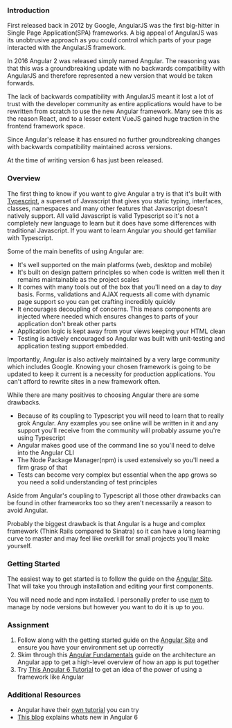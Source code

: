 ### Introduction

First released back in 2012 by Google, AngularJS was the first big-hitter in Single Page Application(SPA) frameworks. A big appeal of AngularJS was its unobtrusive approach as you could control which parts of your page interacted with the AngularJS framework.

In 2016 Angular 2 was released simply named Angular. The reasoning was that this was a groundbreaking update with no backwards compatibility with AngularJS and therefore represented a new version that would be taken forwards.

The lack of backwards compatibility with AngularJS meant it lost a lot of trust with the developer community as entire applications would have to be rewritten from scratch to use the new Angular framework. Many see this as the reason React, and to a lesser extent VueJS gained huge traction in the frontend framework space.

Since Angular's release it has ensured no further groundbreaking changes with backwards compatibility maintained across versions.

At the time of writing version 6 has just been released.

### Overview

The first thing to know if you want to give Angular a try is that it's built with [Typescript](https://www.typescriptlang.org/), a superset of Javascript that gives you static typing, interfaces, classes, namespaces and many other features that Javascript doesn't natively support. All valid Javascript is valid Typescript so it's not a completely new language to learn but it does have some differences with traditional Javascript. If you want to learn Angular you should get familiar with Typescript.

Some of the main benefits of using Angular are:

- It's well supported on the main platforms (web, desktop and mobile)
- It's built on design pattern principles so when code is written well then it remains maintainable as the project scales
- It comes with many tools out of the box that you'll need on a day to day basis. Forms, validations and AJAX requests all come with dynamic page support so you can get crafting incredibly quickly
- It encourages decoupling of concerns. This means components are injected where needed which ensures changes to parts of your application don't break other parts
- Application logic is kept away from your views keeping your HTML clean
- Testing is actively encouraged so Angular was built with unit-testing and application testing support embedded.

Importantly, Angular is also actively maintained by a very large community which includes Google. Knowing your chosen framework is going to be updated to keep it current is a necessity for production applications. You can't afford to rewrite sites in a new framework often.

While there are many positives to choosing Angular there are some drawbacks.

- Because of its coupling to Typescript you will need to learn that to really grok Angular. Any examples you see online will be written in it and any support you'll receive from the community will probably assume you're using Typescript
- Angular makes good use of the command line so you'll need to delve into the Angular CLI
- The Node Package Manager(npm) is used extensively so you'll need a firm grasp of that
- Tests can become very complex but essential when the app grows so you need a solid understanding of test principles

Aside from Angular's coupling to Typescript all those other drawbacks can be found in other frameworks too so they aren't necessarily a reason to avoid Angular.

Probably the biggest drawback is that Angular is a huge and complex framework (Think Rails compared to Sinatra) so it can have a long learning curve to master and may feel like overkill for small projects you'll make yourself.

### Getting Started

The easiest way to get started is to follow the guide on the [Angular Site](https://angular.io/guide/quickstart). That will take you through installation and editing your first components.

You will need node and npm installed. I personally prefer to use [nvm](https://github.com/creationix/nvm) to manage by node versions but however you want to do it is up to you.

### Assignment

1. Follow along with the getting started guide on the [Angular Site](https://angular.io/guide/quickstart) and ensure you have your environment set up correctly
2. Skim through this [Angular Fundamentals](https://angular.io/guide/architecture) guide on the architecture an Angular app to get a high-level overview of how an app is put together
3. Try [This Angular 6 Tutorial](https://coursetro.com/posts/code/154/Angular-6-Tutorial---Learn-Angular-6-in-this-Crash-Course) to get an idea of the power of using a framework like Angular

### Additional Resources

- Angular have their [own tutorial](https://angular.io/tutorial) you can try
- [This blog](https://www.telerik.com/blogs/whats-new-in-angular-6) explains whats new in Angular 6
